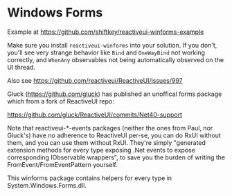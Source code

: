 # Windows Forms

Example at https://github.com/shiftkey/reactiveui-winforms-example

Make sure you install `reactiveui-winforms` into your solution.  If you don't,
you'll see very strange behavior like `Bind` and `OneWayBind` not working correctly,
and `WhenAny` observables not being automatically observed on the UI thread.


Also see https://github.com/reactiveui/ReactiveUI/issues/997

Gluck (https://github.com/gluck) has published an unoffical forms package which from a fork of ReactiveUI repo:

https://github.com/gluck/ReactiveUI/commits/Net40-support

Note that reactiveui-*-events packages (neither the ones from Paul, nor Gluck's) have no adherence to ReactiveUI per-se, you can do RxUI without them, and you can use them without RxUI. They're simply "generated extension methods for every type exposing .Net events to expose corresponding IObservable wrappers", to save you the burden of writing the FromEvent/FromEventPattern yourself.

This winforms package contains helpers for every type in System.Windows.Forms.dll.
